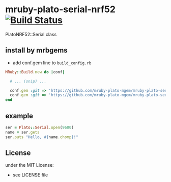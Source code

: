 # mruby-plato-serial-nrf52   [![Build Status](https://travis-ci.org/mruby-plato-mgem/mruby-plato-serial-nrf52.svg?branch=master)](https://travis-ci.org/mruby-plato-mgem/mruby-plato-serial-nrf52)

PlatoNRF52::Serial class

## install by mrbgems

- add conf.gem line to `build_config.rb`

```ruby
MRuby::Build.new do |conf|

  # ... (snip) ...

  conf.gem :git => 'https://github.com/mruby-plato-mgem/mruby-plato-serial'
  conf.gem :git => 'https://github.com/mruby-plato-mgem/mruby-plato-serial-nrf52'
end
```

## example

```ruby
ser = Plato::Serial.open(9600)
name = ser.gets
ser.puts "Hello, #{name.chomp}!"
```

## License

under the MIT License:

- see LICENSE file

